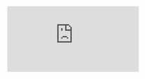 <embed src="https://wakatime.com/share/@fumeko_ts/6f710a25-1cd7-4a02-864a-3c4a9863f4b9.svg"></embed>

